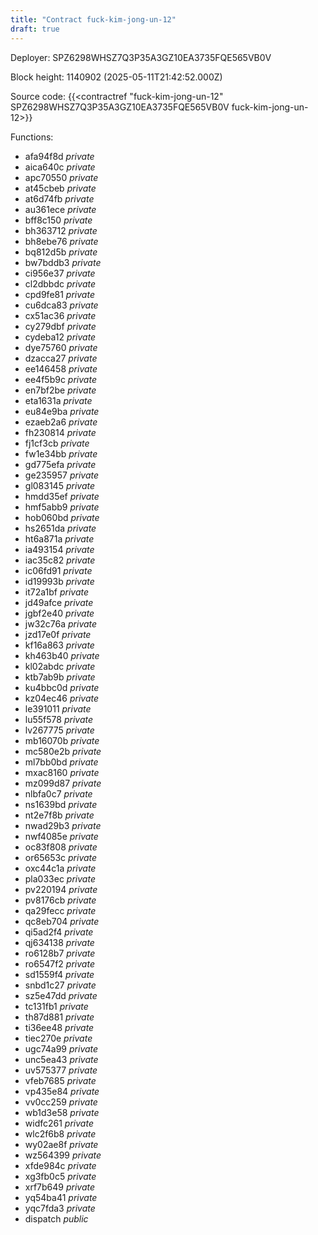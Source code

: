 ```yaml
---
title: "Contract fuck-kim-jong-un-12"
draft: true
---
```

Deployer: SPZ6298WHSZ7Q3P35A3GZ10EA3735FQE565VB0V


 



Block height: 1140902 (2025-05-11T21:42:52.000Z)

Source code: {{<contractref "fuck-kim-jong-un-12" SPZ6298WHSZ7Q3P35A3GZ10EA3735FQE565VB0V fuck-kim-jong-un-12>}}

Functions:

* afa94f8d _private_
* aica640c _private_
* apc70550 _private_
* at45cbeb _private_
* at6d74fb _private_
* au361ece _private_
* bff8c150 _private_
* bh363712 _private_
* bh8ebe76 _private_
* bq812d5b _private_
* bw7bddb3 _private_
* ci956e37 _private_
* cl2dbbdc _private_
* cpd9fe81 _private_
* cu6dca83 _private_
* cx51ac36 _private_
* cy279dbf _private_
* cydeba12 _private_
* dye75760 _private_
* dzacca27 _private_
* ee146458 _private_
* ee4f5b9c _private_
* en7bf2be _private_
* eta1631a _private_
* eu84e9ba _private_
* ezaeb2a6 _private_
* fh230814 _private_
* fj1cf3cb _private_
* fw1e34bb _private_
* gd775efa _private_
* ge235957 _private_
* gl083145 _private_
* hmdd35ef _private_
* hmf5abb9 _private_
* hob060bd _private_
* hs2651da _private_
* ht6a871a _private_
* ia493154 _private_
* iac35c82 _private_
* ic06fd91 _private_
* id19993b _private_
* it72a1bf _private_
* jd49afce _private_
* jgbf2e40 _private_
* jw32c76a _private_
* jzd17e0f _private_
* kf16a863 _private_
* kh463b40 _private_
* kl02abdc _private_
* ktb7ab9b _private_
* ku4bbc0d _private_
* kz04ec46 _private_
* le391011 _private_
* lu55f578 _private_
* lv267775 _private_
* mb16070b _private_
* mc580e2b _private_
* ml7bb0bd _private_
* mxac8160 _private_
* mz099d87 _private_
* nlbfa0c7 _private_
* ns1639bd _private_
* nt2e7f8b _private_
* nwad29b3 _private_
* nwf4085e _private_
* oc83f808 _private_
* or65653c _private_
* oxc44c1a _private_
* pla033ec _private_
* pv220194 _private_
* pv8176cb _private_
* qa29fecc _private_
* qc8eb704 _private_
* qi5ad2f4 _private_
* qj634138 _private_
* ro6128b7 _private_
* ro6547f2 _private_
* sd1559f4 _private_
* snbd1c27 _private_
* sz5e47dd _private_
* tc131fb1 _private_
* th87d881 _private_
* ti36ee48 _private_
* tiec270e _private_
* ugc74a99 _private_
* unc5ea43 _private_
* uv575377 _private_
* vfeb7685 _private_
* vp435e84 _private_
* vv0cc259 _private_
* wb1d3e58 _private_
* widfc261 _private_
* wlc2f6b8 _private_
* wy02ae8f _private_
* wz564399 _private_
* xfde984c _private_
* xg3fb0c5 _private_
* xrf7b649 _private_
* yq54ba41 _private_
* yqc7fda3 _private_
* dispatch _public_
